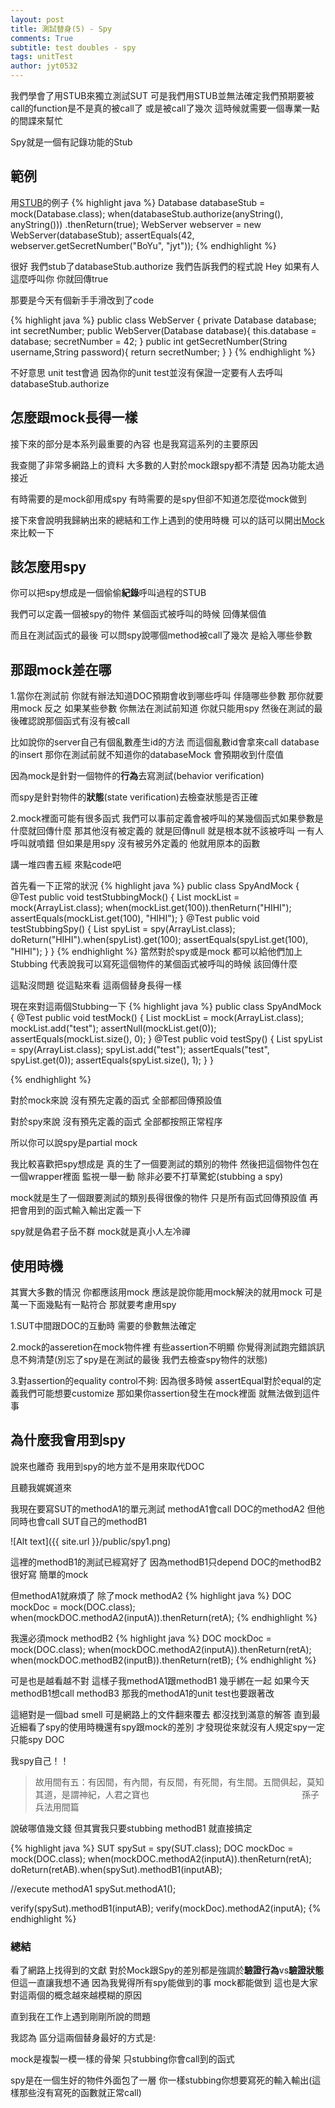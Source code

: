 ```yaml
---
layout: post
title: 測試替身(5) - Spy
comments: True 
subtitle: test doubles - spy
tags: unitTest
author: jyt0532
---
```


我們學會了用STUB來獨立測試SUT 可是我們用STUB並無法確定我們預期要被call的function是不是真的被call了 或是被call了幾次 這時候就需要一個專業一點的間諜來幫忙

Spy就是一個有記錄功能的Stub
## 範例

用[STUB](/2017/12/18/test-double-stub/)的例子
{% highlight java %}
Database databaseStub = mock(Database.class);
when(databaseStub.authorize(anyString(), anyString()))
    .thenReturn(true);
WebServer webserver = new WebServer(databaseStub);
assertEquals(42, webserver.getSecretNumber("BoYu", "jyt"));
{% endhighlight %}

很好 我們stub了databaseStub.authorize 我們告訴我們的程式說 Hey 如果有人這麼呼叫你 你就回傳true

那要是今天有個新手手滑改到了code

{% highlight java %}
public class WebServer {
  private Database database;
  int secretNumber;
  public WebServer(Database database){
    this.database = database;
    secretNumber = 42;
  }
  public int getSecretNumber(String username,String password){
    return secretNumber;
  }
}
{% endhighlight %}

不好意思 unit test會過 因為你的unit test並沒有保證一定要有人去呼叫databaseStub.authorize

## 怎麼跟mock長得一樣

接下來的部分是本系列最重要的內容 也是我寫這系列的主要原因

我查閱了非常多網路上的資料 大多數的人對於mock跟spy都不清楚 因為功能太過接近 

有時需要的是mock卻用成spy 有時需要的是spy但卻不知道怎麼從mock做到

接下來會說明我歸納出來的總結和工作上遇到的使用時機 可以的話可以開出[Mock](/2017/12/23/test-double-mock/)來比較一下

## 該怎麼用spy

你可以把spy想成是一個偷偷**紀錄**呼叫過程的STUB

我們可以定義一個被spy的物件 某個函式被呼叫的時候 回傳某個值

而且在測試函式的最後 可以問spy說哪個method被call了幾次 是給入哪些參數

## 那跟mock差在哪

1.當你在測試前 你就有辦法知道DOC預期會收到哪些呼叫 伴隨哪些參數 那你就要用mock
反之 如果某些參數 你無法在測試前知道 你就只能用spy 然後在測試的最後確認說那個函式有沒有被call

比如說你的server自己有個亂數產生id的方法 而這個亂數id會拿來call database的insert
那你在測試前就不知道你的databaseMock 會預期收到什麼值 

因為mock是針對一個物件的**行為**去寫測試(behavior verification)

而spy是針對物件的**狀態**(state verification)去檢查狀態是否正確

2.mock裡面可能有很多函式 我們可以事前定義會被呼叫的某幾個函式如果參數是什麼就回傳什麼 那其他沒有被定義的 就是回傳null 就是根本就不該被呼叫 一有人呼叫就噴錯 但如果是用spy 沒有被另外定義的 他就用原本的函數

講一堆四書五經 來點code吧

首先看一下正常的狀況
{% highlight java %}
public class SpyAndMock {
    @Test
    public void testStubbingMock() {
        List<String> mockList = mock(ArrayList.class);
	when(mockList.get(100)).thenReturn("HIHI");
	assertEquals(mockList.get(100), "HIHI");
    }
    @Test
    public void testStubbingSpy() {
	List<String> spyList = spy(ArrayList.class);
	doReturn("HIHI").when(spyList).get(100);
        assertEquals(spyList.get(100), "HIHI");
    }
}
{% endhighlight %}
當然對於spy或是mock 都可以給他們加上Stubbing 代表說我可以寫死這個物件的某個函式被呼叫的時候 
該回傳什麼

這點沒問題 從這點來看 這兩個替身長得一樣

現在來對這兩個Stubbing一下
{% highlight java %}
public class SpyAndMock {
    @Test
    public void testMock() {
        List<String> mockList = mock(ArrayList.class);
	mockList.add("test");
        assertNull(mockList.get(0));
	assertEquals(mockList.size(), 0);
    }
    @Test
    public void testSpy() {
	List<String> spyList = spy(ArrayList.class);
        spyList.add("test");
        assertEquals("test", spyList.get(0));
        assertEquals(spyList.size(), 1);
    }
}

{% endhighlight %}

對於mock來說 沒有預先定義的函式 全部都回傳預設值

對於spy來說 沒有預先定義的函式 全部都按照正常程序

所以你可以說spy是partial mock 

我比較喜歡把spy想成是 真的生了一個要測試的類別的物件 然後把這個物件包在一個wrapper裡面 監視一舉一動 除非必要不打草驚蛇(stubbing a spy)

mock就是生了一個跟要測試的類別長得很像的物件 只是所有函式回傳預設值 再把會用到的函式輸入輸出定義一下

spy就是偽君子岳不群 mock就是真小人左冷禪

## 使用時機

其實大多數的情況 你都應該用mock 應該是說你能用mock解決的就用mock 可是萬一下面幾點有一點符合 那就要考慮用spy

1.SUT中間跟DOC的互動時 需要的參數無法確定 

2.mock的asseretion在mock物件裡 有些assertion不明顯 你覺得測試跑完錯誤訊息不夠清楚(別忘了spy是在測試的最後 我們去檢查spy物件的狀態)

3.對assertion的equality control不夠: 因為很多時候 assertEqual對於equal的定義我們可能想要customize 
那如果你assertion發生在mock裡面 就無法做到這件事

## 為什麼我會用到spy

說來也離奇 我用到spy的地方並不是用來取代DOC

且聽我娓娓道來

我現在要寫SUT的methodA1的單元測試 methodA1會call DOC的methodA2
但他同時也會call SUT自己的methodB1

![Alt text]({{ site.url }}/public/spy1.png)

這裡的methodB1的測試已經寫好了 因為methodB1只depend DOC的methodB2 很好寫 簡單的mock

但methodA1就麻煩了 除了mock methodA2
{% highlight java %}
DOC mockDoc = mock(DOC.class);
when(mockDOC.methodA2(inputA)).thenReturn(retA);
{% endhighlight %}

我還必須mock methodB2
{% highlight java %}
DOC mockDoc = mock(DOC.class);
when(mockDOC.methodA2(inputA)).thenReturn(retA);
when(mockDOC.methodB2(inputB)).thenReturn(retB);
{% endhighlight %}

可是也是越看越不對 這樣子我methodA1跟methodB1 幾乎綁在一起 如果今天methodB1想call methodB3 那我的methodA1的unit test也要跟著改

這絕對是一個bad smell 可是網路上的文件翻來覆去 都沒找到滿意的解答 直到最近細看了spy的使用時機還有spy跟mock的差別 才發現從來就沒有人規定spy一定只能spy DOC

我spy自己！！

> 故用間有五：有因間，有內間，有反間，有死間，有生間。五間俱起，莫知其道，是謂神紀，人君之寶也
> &nbsp;&nbsp;&nbsp;&nbsp;&nbsp;&nbsp;&nbsp;&nbsp;&nbsp;&nbsp;&nbsp;&nbsp;&nbsp;&nbsp;&nbsp;&nbsp;&nbsp;&nbsp;&nbsp;&nbsp;&nbsp;&nbsp;&nbsp;&nbsp;&nbsp;&nbsp;&nbsp;&nbsp;&nbsp;&nbsp;&nbsp;&nbsp;&nbsp;&nbsp;&nbsp;&nbsp;&nbsp;&nbsp;&nbsp;&nbsp;&nbsp;&nbsp;&nbsp;&nbsp;&nbsp;&nbsp;&nbsp;&nbsp;&nbsp;&nbsp;&nbsp;&nbsp;&nbsp;&nbsp;&nbsp;&nbsp;&nbsp;&nbsp;&nbsp;&nbsp;&nbsp;孫子兵法用間篇

說破哪值幾文錢 但其實我只要stubbing methodB1 就直接搞定

{% highlight java %}
SUT spySut = spy(SUT.class);
DOC mockDoc = mock(DOC.class);
when(mockDOC.methodA2(inputA)).thenReturn(retA);
doReturn(retAB).when(spySut).methodB1(inputAB);

//execute methodA1
spySut.methodA1();

verify(spySut).methodB1(inputAB);
verify(mockDoc).methodA2(inputA);
{% endhighlight %}



### 總結

看了網路上找得到的文獻 對於Mock跟Spy的差別都是強調於**驗證行為**vs**驗證狀態**
但這一直讓我想不通 因為我覺得所有spy能做到的事 mock都能做到 這也是大家對這兩個的概念越來越模糊的原因

直到我在工作上遇到剛剛所說的問題

我認為 區分這兩個替身最好的方式是:

mock是複製一模一樣的骨架 只stubbing你會call到的函式

spy是在一個生好的物件外面包了一層 你一樣stubbing你想要寫死的輸入輸出(這樣那些沒有寫死的函數就正常call)



